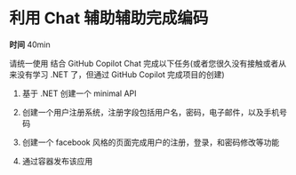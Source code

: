 # **利用 Chat 辅助辅助完成编码**

**时间** 40min

请统一使用 结合 GitHub Copilot Chat 完成以下任务(或者您很久没有接触或者从来没有学习 .NET 了，但通过 GitHub Copilot 完成项目的创建)

1. 基于 .NET 创建一个 minimal API

2. 创建一个用户注册系统，注册字段包括用户名，密码，电子邮件，以及手机号码

3. 创建一个 facebook 风格的页面完成用户的注册，登录，和密码修改等功能

4. 通过容器发布该应用



